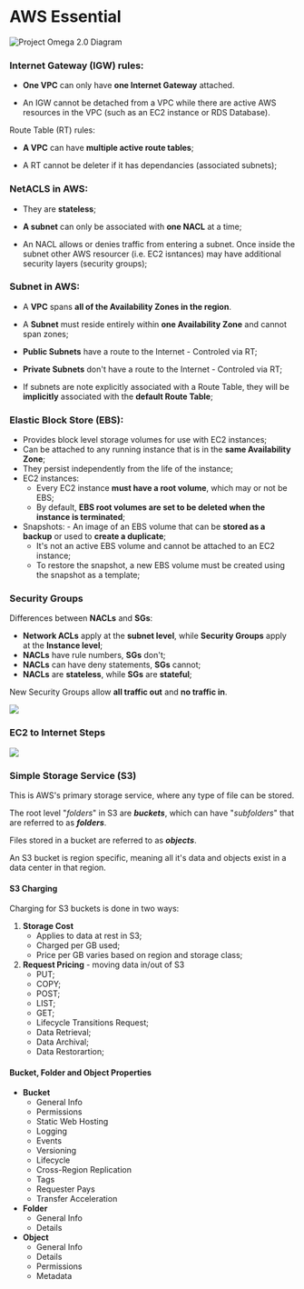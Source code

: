 # AWS Essential

![Project Omega 2.0 Diagram](./media/aws_essentials_project_omega_diagram.png)



### Internet Gateway (IGW) rules:

 - **One VPC** can only have **one Internet Gateway** attached.

 - An IGW cannot be detached from a VPC while there are active AWS resources in the VPC (such as an EC2 instance or RDS Database).

Route Table (RT) rules:

 - **A VPC** can have **multiple active route tables**;

 - A RT cannot be deleter if it has dependancies (associated subnets);



### NetACLS in AWS:

 - They are **stateless**;

 - **A subnet** can only be associated with **one NACL** at a time;

 - An NACL allows or denies traffic from entering a subnet. Once inside the subnet other AWS resourcer (i.e. EC2 isntances) may have additional security layers (security groups);



### Subnet in AWS:

 - A **VPC** spans **all of the Availability Zones in the region**.

 - A **Subnet** must reside entirely within **one Availability Zone** and cannot span zones;

 - **Public Subnets** have a route to the Internet - Controled via RT;

 - **Private Subnets** don't have a route to the Internet - Controled via RT;

 - If subnets are note explicitly associated with a Route Table, they will be **implicitly** associated with the **default Route Table**;



### Elastic Block Store (EBS):

 - Provides block level storage volumes for use with EC2 instances;
 - Can be attached to any running instance that is in the **same Availability Zone**;
 - They persist independently from the life of the instance;
 - EC2 instances:
     - Every EC2 instance **must have a root volume**, which may or not be EBS;
     - By default, **EBS root volumes are set to be deleted when the instance is terminated**;
 - Snapshots:
		 - An image of an EBS volume that can be **stored as a backup** or used to **create a duplicate**;
	 - It's not an active EBS volume and cannot be attached to an EC2 instance;
	 - To restore the snapshot, a new EBS volume must be created using the snapshot as a template;



### Security Groups

Differences between **NACLs** and **SGs**:

- **Network ACLs** apply at the **subnet level**, while **Security Groups** apply at the **Instance level**;
- **NACLs** have rule numbers, **SGs** don't;
- **NACLs** can have deny statements, **SGs** cannot;
- **NACLs** are **stateless**, while **SGs** are **stateful**;

New Security Groups allow **all traffic out** and **no traffic in**.

![](./media/sg_new_security_group.png)



### EC2 to Internet Steps

![](./media/ip_ec2_internet_access.png)



### Simple Storage Service (S3)

This is AWS's primary storage service, where any type of file can be stored.

The root level "*folders*" in S3 are ***buckets***, which can have "*subfolders*" that are referred to as ***folders***.

Files stored in a bucket are referred to as ***objects***.

An S3 bucket is region specific, meaning all it's data and objects exist in a data center in that region. 

#### S3 Charging

Charging for S3 buckets is done in two ways:

1. **Storage Cost**
   - Applies to data at rest in S3;
   - Charged per GB used;
   - Price per GB varies based on region and storage class;
2. **Request Pricing** - moving data in/out of S3
   - PUT;
   - COPY;
   - POST;
   - LIST;
   - GET;
   - Lifecycle Transitions Request;
   - Data Retrieval;
   - Data Archival;
   - Data Restorartion;

#### Bucket, Folder and Object Properties

- **Bucket**
  - General Info
  - Permissions
  - Static Web Hosting
  - Logging
  - Events
  - Versioning
  - Lifecycle
  - Cross-Region Replication
  - Tags
  - Requester Pays
  - Transfer Acceleration
- **Folder**
  - General Info
  - Details
- **Object**
  - General Info
  - Details
  - Permissions
  - Metadata

